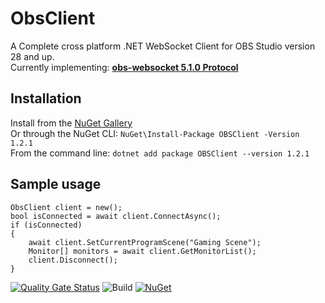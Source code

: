 # ObsClient
A Complete cross platform .NET WebSocket Client for OBS Studio version 28 and up.  
Currently implementing: [**obs-websocket 5.1.0 Protocol**](https://github.com/obsproject/obs-websocket/blob/master/docs/generated/protocol.md)

## Installation
Install from the [NuGet Gallery](https://www.nuget.org/packages/OBSClient)   
Or through the NuGet CLI: `NuGet\Install-Package OBSClient -Version 1.2.1`  
From the command line: `dotnet add package OBSClient --version 1.2.1`  

## Sample usage
```
ObsClient client = new();
bool isConnected = await client.ConnectAsync();
if (isConnected)
{
    await client.SetCurrentProgramScene("Gaming Scene");
    Monitor[] monitors = await client.GetMonitorList();
    client.Disconnect();
}
```


[![Quality Gate Status](https://sonarcloud.io/api/project_badges/measure?project=tinodo_obsclient&metric=alert_status)](https://sonarcloud.io/summary/new_code?id=tinodo_obsclient)
![Build](https://github.com/tinodo/obsclient/actions/workflows/build.yml/badge.svg?branch=main)
[![NuGet](https://img.shields.io/nuget/v/obsclient.svg?style=flat)](https://www.nuget.org/packages/obsclient)  